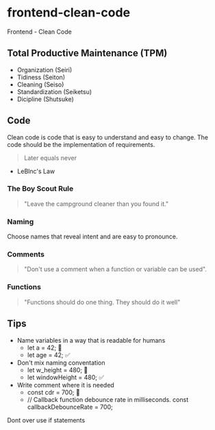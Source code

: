 # frontend-clean-code
Frontend - Clean Code

## Total Productive Maintenance (TPM)

- Organization (Seiri)
- Tidiness (Seiton)
- Cleaning (Seiso)
- Standardization (Seiketsu)
- Dicipline (Shutsuke)

## Code
Clean code is code that is easy to understand and easy to change. The code should be the implementation of requirements.  
> Later equals never 
- LeBlnc's Law

### The Boy Scout Rule
> "Leave the campground cleaner than you found it."

### Naming
Choose names that reveal intent and are easy to pronounce.

### Comments
> "Don't use a comment when a function or variable can be used".

### Functions
> "Functions should do one thing. They should do it well"

## Tips
- Name variables in a way that is readable for humans
  - let a = 42; 🚫
  - let age = 42; ✅
- Don't mix naming conventation
  - let w_height = 480; 🚫
  - let windowHeight = 480; ✅
- Write comment where it is needed
  - const cdr = 700; 🚫
  - // Callback function debounce rate in milliseconds. 
    const callbackDebounceRate = 700;

Dont over use if statements

